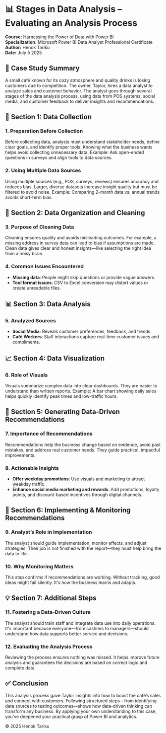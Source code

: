 # 📊 Stages in Data Analysis – Evaluating an Analysis Process

**Course:** Harnessing the Power of Data with Power BI  
**Specialization:** Microsoft Power BI Data Analyst Professional Certificate   
**Author:** Henok Tariku  
**Date:** July 5 2025  


## 🧩 Case Study Summary

A small café known for its cozy atmosphere and quality drinks is losing customers due to competition. The owner, Taylor, hires a data analyst to analyze sales and customer behavior. The analyst goes through several stages of the data analysis process, using data from POS systems, social media, and customer feedback to deliver insights and recommendations.


## 📌 Section 1: Data Collection

### 1. Preparation Before Collection
Before collecting data, analysts must understand stakeholder needs, define clear goals, and identify proper tools. Knowing what the business wants helps avoid collecting unnecessary data. Example: Ask open-ended questions in surveys and align tools to data sources.

### 2. Using Multiple Data Sources
Using multiple sources (e.g., POS, surveys, reviews) ensures accuracy and reduces bias. Larger, diverse datasets increase insight quality but must be filtered to avoid noise. Example: Comparing 2-month data vs. annual trends avoids short-term bias.


## 🧹 Section 2: Data Organization and Cleaning

### 3. Purpose of Cleaning Data
Cleaning ensures quality and avoids misleading outcomes. For example, a missing address in survey data can lead to bias if assumptions are made. Clean data gives clear and honest insights—like selecting the right idea from a noisy brain.

### 4. Common Issues Encountered
- **Missing data**: People might skip questions or provide vague answers.
- **Tool format issues**: CSV to Excel conversion may distort values or create unreadable files.


## 📊 Section 3: Data Analysis

### 5. Analyzed Sources
- **Social Media**: Reveals customer preferences, feedback, and trends.
- **Café Workers**: Staff interactions capture real-time customer issues and compliments.

## 📈 Section 4: Data Visualization

### 6. Role of Visuals
Visuals summarize complex data into clear dashboards. They are easier to understand than written reports. Example: A bar chart showing daily sales helps quickly identify peak times and low-traffic hours.

## 🧠 Section 5: Generating Data-Driven Recommendations

### 7. Importance of Recommendations
Recommendations help the business change based on evidence, avoid past mistakes, and address real customer needs. They guide practical, impactful improvements.

### 8. Actionable Insights
- **Offer weekday promotions**: Use visuals and marketing to attract weekday traffic.
- **Enhance social media marketing and rewards**: Add promotions, loyalty points, and discount-based incentives through digital channels.

## 🚀 Section 6: Implementing & Monitoring Recommendations

### 9. Analyst’s Role in Implementation
The analyst should guide implementation, monitor effects, and adjust strategies. Their job is not finished with the report—they must help bring the data to life.

### 10. Why Monitoring Matters
This step confirms if recommendations are working. Without tracking, good ideas might fail silently. It's how the business learns and adapts.

## 💡 Section 7: Additional Steps

### 11. Fostering a Data-Driven Culture
The analyst should train staff and integrate data use into daily operations. It's important because everyone—from cashiers to managers—should understand how data supports better service and decisions.

### 12. Evaluating the Analysis Process
Reviewing the process ensures nothing was missed. It helps improve future analysis and guarantees the decisions are based on correct logic and complete data.

## ✅ Conclusion

This analysis process gave Taylor insights into how to boost the café’s sales and connect with customers. Following structured steps—from identifying data sources to testing outcomes—shows how data-driven thinking can transform any business. By applying your own understanding to this case, you've deepened your practical grasp of Power BI and analytics.


© 2025 Henok Tariku
